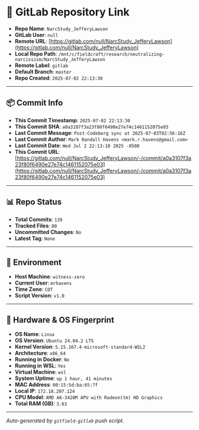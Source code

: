 # 🔗 GitLab Repository Link

- **Repo Name**: `NarcStudy_JefferyLawson`
- **GitLab User**: `null`
- **Remote URL**: [https://gitlab.com/null/NarcStudy_JefferyLawson](https://gitlab.com/null/NarcStudy_JefferyLawson)
- **Local Repo Path**: `/mnt/c/fieldcraft/research/neutralizing-narcissism/NarcStudy_JefferyLawson`
- **Remote Label**: `gitlab`
- **Default Branch**: `master`
- **Repo Created**: `2025-07-02 22:13:30`

---

## 📦 Commit Info

- **This Commit Timestamp**: `2025-07-02 22:13:30`
- **This Commit SHA**: `a0a3107f3a23f80f6490e27e74c1461152075e03`
- **Last Commit Message**: `Post-Codeberg sync at 2025-07-03T02:56:16Z`
- **Last Commit Author**: `Mark Randall Havens <mark.r.havens@gmail.com>`
- **Last Commit Date**: `Wed Jul 2 22:13:18 2025 -0500`
- **This Commit URL**: [https://gitlab.com/null/NarcStudy_JefferyLawson/-/commit/a0a3107f3a23f80f6490e27e74c1461152075e03](https://gitlab.com/null/NarcStudy_JefferyLawson/-/commit/a0a3107f3a23f80f6490e27e74c1461152075e03)

---

## 📊 Repo Status

- **Total Commits**: `139`
- **Tracked Files**: `80`
- **Uncommitted Changes**: `No`
- **Latest Tag**: `None`

---

## 🧽 Environment

- **Host Machine**: `witness-zero`
- **Current User**: `mrhavens`
- **Time Zone**: `CDT`
- **Script Version**: `v1.0`

---

## 🧬 Hardware & OS Fingerprint

- **OS Name**: `Linux`
- **OS Version**: `Ubuntu 24.04.2 LTS`
- **Kernel Version**: `5.15.167.4-microsoft-standard-WSL2`
- **Architecture**: `x86_64`
- **Running in Docker**: `No`
- **Running in WSL**: `Yes`
- **Virtual Machine**: `wsl`
- **System Uptime**: `up 1 hour, 41 minutes`
- **MAC Address**: `00:15:5d:ba:65:7f`
- **Local IP**: `172.18.207.124`
- **CPU Model**: `AMD A6-3420M APU with Radeon(tm) HD Graphics`
- **Total RAM (GB)**: `3.63`

---

_Auto-generated by `gitfield-gitlab` push script._
